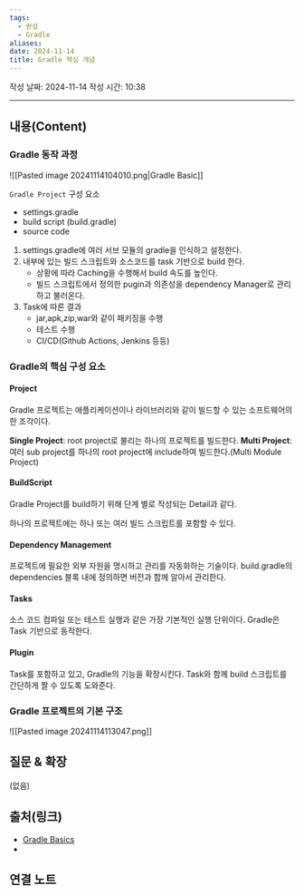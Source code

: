 ```yaml
---
tags:
  - 완성
  - Gradle
aliases: 
date: 2024-11-14
title: Gradle 핵심 개념
---
```

작성 날짜: 2024-11-14
작성 시간: 10:38


----
## 내용(Content)

### Gradle 동작 과정

![[Pasted image 20241114104010.png|Gradle Basic]]

`Gradle Project` 구성 요소
- settings.gradle
- build script (build.gradle)
- source code

1. settings.gradle에 여러 서브 모듈의 gradle을 인식하고 설정한다.
2. 내부에 있는 빌드 스크립트와 소스코드를 task 기반으로 build 한다.
	- 상황에 따라 Caching을 수행해서 build 속도를 높인다.
	- 빌드 스크립트에서 정의한 pugin과 의존성을 dependency Manager로 관리하고 불러온다.
3. Task에 따른 결과
	- jar,apk,zip,war와 같이 패키징을 수행
	- 테스트 수행
	- CI/CD(Github Actions, Jenkins 등등)

### Gradle의 핵심 구성 요소

#### Project

Gradle 프로젝트는 애플리케이션이나 라이브러리와 같이 빌드할 수 있는 소프트웨어의 한 조각이다.

**Single Project**: root project로 불리는 하나의 프로젝트를 빌드한다.
**Multi Project**: 여러 sub project를 하나의 root project에 include하여 빌드한다.(Multi Module Project)

#### BuildScript

Gradle Project를 build하기 위해 단계 별로 작성되는 Detail과 같다.

하나의 프로젝트에는 하나 또는 여러 빌드 스크립트를 포함할 수 있다.

#### Dependency Management

프로젝트에 필요한 외부 자원을 명시하고 관리를 자동화하는 기술이다. build.gradle의 dependencies 블록 내에 정의하면 버전과 함께 알아서 관리한다.

#### Tasks

소스 코드 컴파일 또는 테스트 실행과 같은 가장 기본적인 실행 단위이다. Gradle은 Task 기반으로 동작한다.

#### Plugin

Task를 포함하고 있고, Gradle의 기능을 확장시킨다. Task와 함께 build 스크립트를 간단하게 짤 수 있도록 도와준다.

### Gradle 프로젝트의 기본 구조

![[Pasted image 20241114113047.png]]




## 질문 & 확장

(없음)

## 출처(링크)

- [Gradle Basics](https://docs.gradle.org/current/userguide/gradle_basics.html)
- 
## 연결 노트










